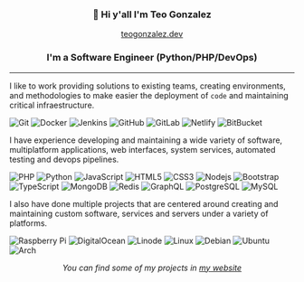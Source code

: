 <h3 align="center">👋 Hi y'all I'm Teo Gonzalez</h3>
<p align="center">
  <a href="https://teogonzalez.dev">teogonzalez.dev</a>
  <br>
</p>

<h3 align="center">I'm a Software Engineer (Python/PHP/DevOps)</h3>

---

I like to work providing solutions to existing teams, creating environments, and methodologies to make easier the deployment of `code` and maintaining critical infraestructure.

![Git](https://img.shields.io/badge/-Git-black?style=flat-square&logo=git)
![Docker](https://img.shields.io/badge/-Docker-black?style=flat-square&logo=docker)
![Jenkins](https://img.shields.io/badge/-Jenkins-white?style=flat-square&logo=jenkins)
![GitHub](https://img.shields.io/badge/-GitHub-181717?style=flat-square&logo=github)
![GitLab](https://img.shields.io/badge/-GitLab-FCA121?style=flat-square&logo=gitlab)
![Netlify](https://img.shields.io/badge/-Netlify-white?style=flat-square&logo=netlify)
![BitBucket](https://img.shields.io/badge/-BitBucket-darkblue?style=flat-square&logo=bitbucket)


I have experience developing and maintaining a wide variety of software, multiplatform applications, web interfaces, system services, automated testing and devops pipelines.

![PHP](https://img.shields.io/badge/-PHP-black?style=flat-square&logo=PHP)
![Python](https://img.shields.io/badge/-Python-black?style=flat-square&logo=Python)
![JavaScript](https://img.shields.io/badge/-JavaScript-black?style=flat-square&logo=javascript)
![HTML5](https://img.shields.io/badge/-HTML5-E34F26?style=flat-square&logo=html5&logoColor=white)
![CSS3](https://img.shields.io/badge/-CSS3-1572B6?style=flat-square&logo=css3)
![Nodejs](https://img.shields.io/badge/-Nodejs-black?style=flat-square&logo=Node.js)
![Bootstrap](https://img.shields.io/badge/-Bootstrap-563D7C?style=flat-square&logo=bootstrap)
![TypeScript](https://img.shields.io/badge/-TypeScript-007ACC?style=flat-square&logo=typescript)
![MongoDB](https://img.shields.io/badge/-MongoDB-black?style=flat-square&logo=mongodb)
![Redis](https://img.shields.io/badge/-Redis-black?style=flat-square&logo=Redis)
![GraphQL](https://img.shields.io/badge/-GraphQL-E10098?style=flat-square&logo=graphql)
![PostgreSQL](https://img.shields.io/badge/-PostgreSQL-336791?style=flat-square&logo=postgresql)
![MySQL](https://img.shields.io/badge/-MySQL-black?style=flat-square&logo=mysql)

I also have done multiple projects that are centered around creating and maintaining custom software, services and servers under a variety of platforms.

![Raspberry Pi](https://img.shields.io/badge/-Raspberry%20Pi-C51A4A?style=flat-square&logo=Raspberry-Pi)
![DigitalOcean](https://img.shields.io/badge/-Digital%20Ocean-darkblue?style=flat-square&logo=digitalocean)
![Linode](https://img.shields.io/badge/-Linode-white?style=flat-square&logo=linode)
![Linux](https://img.shields.io/badge/-Linux-orange?style=flat-square&logo=Linux)
![Debian](https://img.shields.io/badge/--black?style=flat-square&logo=Debian)
![Ubuntu](https://img.shields.io/badge/--black?style=flat-square&logo=Ubuntu)
![Arch](https://img.shields.io/badge/--black?style=flat-square&logo=Arch-Linux)

<!-- ![Top Langs](https://github-readme-stats.vercel.app/api/top-langs/?username=thblckjkr&hide=TeX,Java&exclude_repo=chocoflan,codeigniter-RSA&layout=compact&langs_count=8) -->


<p align="center">
  <i>You can find some of my projects in <a href="https://teogonzalez.dev/#projects">my website</a></i>
</p>